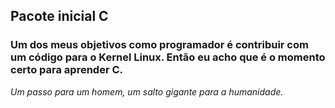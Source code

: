 ## Pacote inicial C

### Um dos meus objetivos como programador é contribuir com um código para o Kernel Linux. Então eu acho que é o momento certo para aprender C.

*Um passo para um homem, um salto gigante para a humanidade.*
